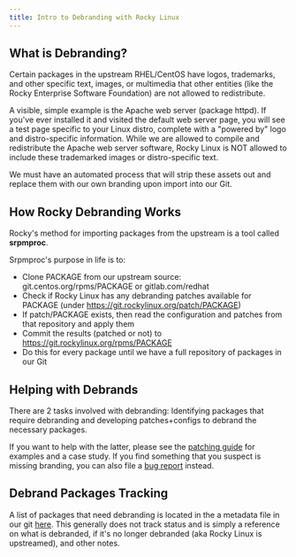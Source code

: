 ```yaml
---
title: Intro to Debranding with Rocky Linux
---
```


## What is Debranding?

Certain packages in the upstream RHEL/CentOS have logos, trademarks, and other specific text, images, or multimedia that other entities (like the Rocky Enterprise Software Foundation) are not allowed to redistribute.

A visible, simple example is the Apache web server (package httpd).  If you've ever installed it and visited the default web server page, you will see a test page specific to your Linux distro, complete with a "powered by" logo and distro-specific information.  While we are allowed to compile and redistribute the Apache web server software, Rocky Linux is NOT allowed to include these trademarked images or distro-specific text.

We must have an automated process that will strip these assets out and replace them with our own branding upon import into our Git.

## How Rocky Debranding Works

Rocky's method for importing packages from the upstream is a tool called **srpmproc**.

Srpmproc's purpose in life is to:

- Clone PACKAGE from our upstream source: git.centos.org/rpms/PACKAGE or gitlab.com/redhat
- Check if Rocky Linux has any debranding patches available for PACKAGE (under https://git.rockylinux.org/patch/PACKAGE)
- If patch/PACKAGE exists, then read the configuration and patches from that repository and apply them
- Commit the results (patched or not) to https://git.rockylinux.org/rpms/PACKAGE
- Do this for every package until we have a full repository of packages in our Git

## Helping with Debrands

There are 2 tasks involved with debranding: Identifying packages that require debranding and developing patches+configs to debrand the necessary packages.

If you want to help with the latter, please see the [patching guide](patching.md) for examples and a case study. If you find something that you suspect is missing branding, you can also file a [bug report](https://bugs.rockylinux.org) instead.

## Debrand Packages Tracking

A list of packages that need debranding is located in the a metadata file in our git [here](https://git.rockylinux.org/rocky/metadata/-/blob/main/patch.yml). This generally does not track status and is simply a reference on what is debranded, if it's no longer debranded (aka Rocky Linux is upstreamed), and other notes.
